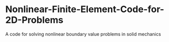 # Nonlinear-Finite-Element-Code-for-2D-Problems
A code for solving nonlinear boundary value problems in solid mechanics
